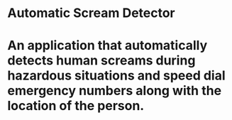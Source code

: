 # Automatic Scream Detector
# An application that automatically detects human screams during hazardous situations and speed dial emergency numbers along with the location of the person.
